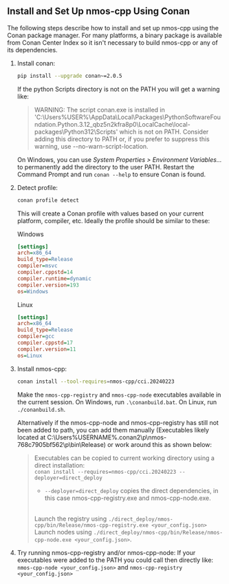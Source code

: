 ## Install and Set Up nmos-cpp Using Conan

The following steps describe how to install and set up nmos-cpp using the Conan package manager.
For many platforms, a binary package is available from Conan Center Index so it isn't necessary to build nmos-cpp or any of its dependencies.

1. Install conan:
   ```sh
   pip install --upgrade conan~=2.0.5
   ```

   If the python Scripts directory is not on the PATH you will get a warning like:
   > WARNING: The script conan.exe is installed in 'C:\Users\%USER%\AppData\Local\Packages\PythonSoftwareFoundation.Python.3.12_qbz5n2kfra8p0\LocalCache\local-packages\Python312\Scripts' which is not on PATH.
   > Consider adding this directory to PATH or, if you prefer to suppress this warning, use --no-warn-script-location.

   On Windows, you can use _System Properties \> Environment Variables..._ to permanently add the directory to the user PATH. Restart the Command Prompt and run `conan --help` to ensure Conan is found.

2. Detect profile:
   ```sh
   conan profile detect
   ```
   This will create a Conan profile with values based on your current platform, compiler, etc.
   Ideally the profile should be similar to these:
	
   Windows
   ```ini
   [settings]
   arch=x86_64
   build_type=Release
   compiler=msvc
   compiler.cppstd=14
   compiler.runtime=dynamic
   compiler.version=193
   os=Windows
   ```
   Linux
   ```ini
   [settings]
   arch=x86_64
   build_type=Release
   compiler=gcc
   compiler.cppstd=17
   compiler.version=11
   os=Linux
   ```

3. Install nmos-cpp:
   ```sh
   conan install --tool-requires=nmos-cpp/cci.20240223
   ```
   Make the `nmos-cpp-registry` and `nmos-cpp-node` executables available in the current session.
   On Windows, run `.\conanbuild.bat`.
   On Linux, run `./conanbuild.sh`.

   Alternatively if the nmos-cpp-node and nmos-cpp-registry has still not been added to path, you can add them manually (Executables likely located at C:\Users\%USERNAME%\.conan2\p\nmos-768c7905bf562\p\bin\Release) or work around this as shown below:

    
	> Executables can be copied to current working directory using a direct installation:\
	> `conan install --requires=nmos-cpp/cci.20240223 --deployer=direct_deploy`
   	> - `--deployer=direct_deploy` copies the direct dependencies, in this case nmos-cpp-registry.exe and nmos-cpp-node.exe.
   	>
 	> \
	> Launch the registry using `./direct_deploy/nmos-cpp/bin/Release/nmos-cpp-registry.exe <your_config.json>` \
	> Launch nodes using `./direct_deploy/nmos-cpp/bin/Release/nmos-cpp-node.exe <your_config.json>`.
  
4. Try running nmos-cpp-registry and/or nmos-cpp-node:
   If your executables were added to the PATH you could call then directly like:  `nmos-cpp-node <your_config.json>` and `nmos-cpp-registry <your_config.json>`
